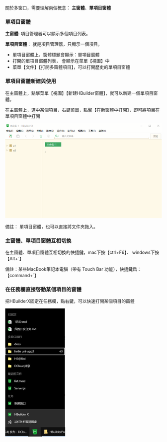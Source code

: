 關於多窗口，需要理解兩個概念： **主窗體**、**單項目窗體**

### 單項目窗體

**主窗體**:  項目管理器可以顯示多個項目列表。

**單項目窗體**： 就是項目管理器，只顯示一個項目。

- 單項目窗體上，窗體標題會顯示：單項目窗體
- 打開的單項目窗體列表， 會顯示在菜單【視圖】中
- 菜單【文件】【打開多窗體項目】，可以打開歷史的單項目窗體


### 單項目窗體新建與使用

在主窗體上，點擊菜單【視圖】【新建HBuilder窗體】，就可以新建一個單項目窗體。

在主窗體上，選中某個項目，右鍵菜單，點擊【在新窗體中打開】，即可將項目在單項目窗體中打開

<img src="/static/snapshots/tutorial/multi-window-1.gif" style="zoom:90%" />


備註： 單項目窗體，也可以直接將文件夾拖入。


### 主窗體、單項目窗體互相切換

在主窗體、單項目窗體互相切換的快捷鍵，mac下按【ctrl+F6】、 windows下按【Alt+`】

備註：某些MacBook筆記本電腦（帶有 Touch Bar 功能），快捷鍵爲：【command+`】

### 在任務欄直接啓動某個項目的窗體

把HBuilderX固定在任務欄，點右鍵，可以快速打開某個項目的窗體

<img src="/static/snapshots/tutorial/multi-window-2.png" style="zoom:50%" />

